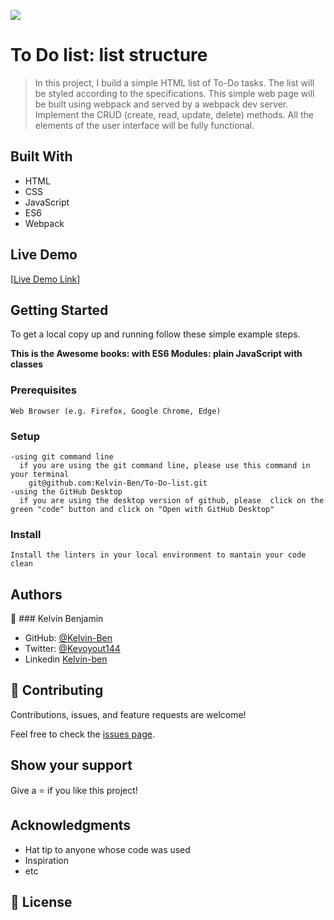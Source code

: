 ![](https://img.shields.io/badge/Microverse-blueviolet)

# To Do list: list structure

> In this project, I build a simple HTML list of To-Do tasks.
> The list will be styled according to the specifications.
> This simple web page will be built using webpack and served by a webpack dev server.
> Implement the CRUD (create, read, update, delete) methods.
> All the elements of the user interface will be fully functional.


## Built With

- HTML
- CSS
- JavaScript
- ES6
- Webpack

## Live Demo 

[[Live Demo Link](https://kelvin-ben.github.io/To-Do-list/)]


## Getting Started
To get a local copy up and running follow these simple example steps.

**This is the Awesome books: with ES6 Modules: plain JavaScript with classes**

### Prerequisites
    Web Browser (e.g. Firefox, Google Chrome, Edge)

### Setup
    -using git command line
      if you are using the git command line, please use this command in your terminal
        git@github.com:Kelvin-Ben/To-Do-list.git
    -using the GitHub Desktop
      if you are using the desktop version of github, please  click on the green "code" button and click on "Open with GitHub Desktop" 


### Install
    Install the linters in your local environment to mantain your code clean 




## Authors

👤 ### Kelvin Benjamin

- GitHub: [@Kelvin-Ben](https://github.com/Kelvin-Ben)
- Twitter: [@Kevoyout144](https://twitter.com/kevoyout144)
- Linkedin [Kelvin-ben](https://www.linkedin.com/in/kelvin-ben-323043173/)


## 🤝 Contributing

Contributions, issues, and feature requests are welcome!

Feel free to check the [issues page](../../issues/).

## Show your support

Give a ⭐️ if you like this project!

## Acknowledgments

- Hat tip to anyone whose code was used
- Inspiration
- etc

## 📝 License


